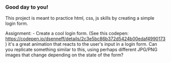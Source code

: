 ### Good day to you!

This project is meant to practice html, css, js skills by creating a simple login form.

Assignment: - Create a cool login form. (See this codepen: https://codepen.io/dsenneff/details/2c3e5bc86b372d5424b00edaf4990173) it's a great animation that reacts to the user's input in a login form. Can you replicate something similar to this, using perhaps different JPG/PNG images that change depending on the state of the form?

